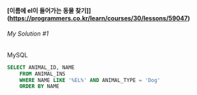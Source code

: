 #### [이름에 el이 들어가는 동물 찾기]](https://programmers.co.kr/learn/courses/30/lessons/59047)


###### My Solution #1

MySQL
```sql
SELECT ANIMAL_ID, NAME
    FROM ANIMAL_INS
    WHERE NAME LIKE '%EL%' AND ANIMAL_TYPE = 'Dog'
    ORDER BY NAME
```

